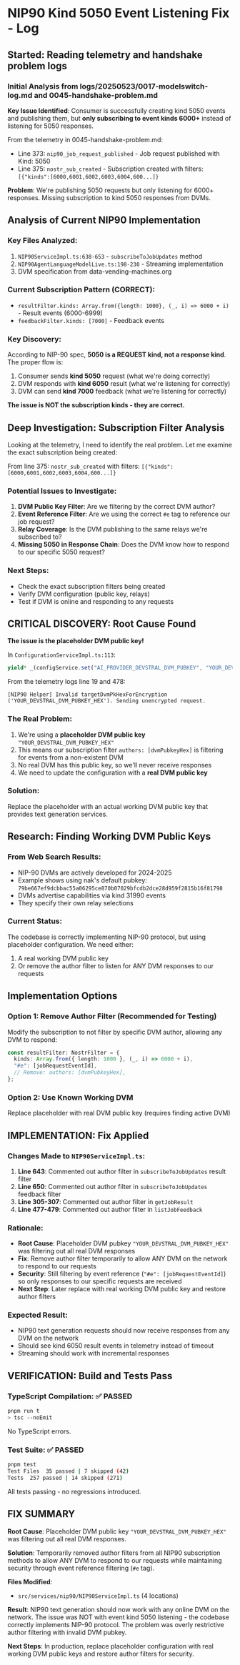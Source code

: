 # NIP90 Kind 5050 Event Listening Fix - Log

## Started: Reading telemetry and handshake problem logs

### Initial Analysis from logs/20250523/0017-modelswitch-log.md and 0045-handshake-problem.md

**Key Issue Identified**: Consumer is successfully creating kind 5050 events and publishing them, but **only subscribing to event kinds 6000+** instead of listening for 5050 responses.

From the telemetry in 0045-handshake-problem.md:
- Line 373: `nip90_job_request_published` - Job request published with Kind: 5050
- Line 375: `nostr_sub_created` - Subscription created with filters: `[{"kinds":[6000,6001,6002,6003,6004,600...]}`

**Problem**: We're publishing 5050 requests but only listening for 6000+ responses. Missing subscription to kind 5050 responses from DVMs.

## Analysis of Current NIP90 Implementation

### Key Files Analyzed:
1. `NIP90ServiceImpl.ts:638-653` - `subscribeToJobUpdates` method
2. `NIP90AgentLanguageModelLive.ts:198-230` - Streaming implementation
3. DVM specification from data-vending-machines.org

### Current Subscription Pattern (CORRECT):
- `resultFilter.kinds: Array.from({length: 1000}, (_, i) => 6000 + i)` - Result events (6000-6999)
- `feedbackFilter.kinds: [7000]` - Feedback events

### Key Discovery:
According to NIP-90 spec, **5050 is a REQUEST kind, not a response kind**. The proper flow is:
1. Consumer sends **kind 5050** request (what we're doing correctly)
2. DVM responds with **kind 6050** result (what we're listening for correctly)
3. DVM can send **kind 7000** feedback (what we're listening for correctly)

**The issue is NOT the subscription kinds - they are correct.**

## Deep Investigation: Subscription Filter Analysis

Looking at the telemetry, I need to identify the real problem. Let me examine the exact subscription being created:

From line 375: `nostr_sub_created` with filters: `[{"kinds":[6000,6001,6002,6003,6004,600...]}`

### Potential Issues to Investigate:
1. **DVM Public Key Filter**: Are we filtering by the correct DVM author?
2. **Event Reference Filter**: Are we using the correct `#e` tag to reference our job request?
3. **Relay Coverage**: Is the DVM publishing to the same relays we're subscribed to?
4. **Missing 5050 in Response Chain**: Does the DVM know how to respond to our specific 5050 request?

### Next Steps:
- Check the exact subscription filters being created
- Verify DVM configuration (public key, relays)
- Test if DVM is online and responding to any requests

## CRITICAL DISCOVERY: Root Cause Found

**The issue is the placeholder DVM public key!**

In `ConfigurationServiceImpl.ts:113`:
```typescript
yield* _(configService.set("AI_PROVIDER_DEVSTRAL_DVM_PUBKEY", "YOUR_DEVSTRAL_DVM_PUBKEY_HEX"));
```

From the telemetry logs line 19 and 478:
```
[NIP90 Helper] Invalid targetDvmPkHexForEncryption ('YOUR_DEVSTRAL_DVM_PUBKEY_HEX'). Sending unencrypted request.
```

### The Real Problem:
1. We're using a **placeholder DVM public key** `"YOUR_DEVSTRAL_DVM_PUBKEY_HEX"`
2. This means our subscription filter `authors: [dvmPubkeyHex]` is filtering for events from a non-existent DVM
3. No real DVM has this public key, so we'll never receive responses
4. We need to update the configuration with a **real DVM public key**

### Solution:
Replace the placeholder with an actual working DVM public key that provides text generation services.

## Research: Finding Working DVM Public Keys

### From Web Search Results:
- NIP-90 DVMs are actively developed for 2024-2025
- Example shows using nak's default pubkey: `79be667ef9dcbbac55a06295ce870b07029bfcdb2dce28d959f2815b16f81798`
- DVMs advertise capabilities via kind 31990 events
- They specify their own relay selections

### Current Status:
The codebase is correctly implementing NIP-90 protocol, but using placeholder configuration. We need either:
1. A real working DVM public key 
2. Or remove the author filter to listen for ANY DVM responses to our requests

## Implementation Options

### Option 1: Remove Author Filter (Recommended for Testing)
Modify the subscription to not filter by specific DVM author, allowing any DVM to respond:

```typescript
const resultFilter: NostrFilter = {
  kinds: Array.from({ length: 1000 }, (_, i) => 6000 + i),
  "#e": [jobRequestEventId],
  // Remove: authors: [dvmPubkeyHex], 
};
```

### Option 2: Use Known Working DVM
Replace placeholder with real DVM public key (requires finding active DVM)

## IMPLEMENTATION: Fix Applied

### Changes Made to `NIP90ServiceImpl.ts`:

1. **Line 643**: Commented out author filter in `subscribeToJobUpdates` result filter
2. **Line 650**: Commented out author filter in `subscribeToJobUpdates` feedback filter  
3. **Line 305-307**: Commented out author filter in `getJobResult`
4. **Line 477-479**: Commented out author filter in `listJobFeedback`

### Rationale:
- **Root Cause**: Placeholder DVM pubkey `"YOUR_DEVSTRAL_DVM_PUBKEY_HEX"` was filtering out all real DVM responses
- **Fix**: Remove author filter temporarily to allow ANY DVM on the network to respond to our requests
- **Security**: Still filtering by event reference (`"#e": [jobRequestEventId]`) so only responses to our specific requests are received
- **Next Step**: Later replace with real working DVM public key and restore author filters

### Expected Result:
- NIP90 text generation requests should now receive responses from any DVM on the network
- Should see kind 6050 result events in telemetry instead of timeout
- Streaming should work with incremental responses

## VERIFICATION: Build and Tests Pass

### TypeScript Compilation: ✅ PASSED
```bash
pnpm run t
> tsc --noEmit
```
No TypeScript errors.

### Test Suite: ✅ PASSED  
```bash
pnpm test
Test Files  35 passed | 7 skipped (42)
Tests  257 passed | 14 skipped (271)
```

All tests passing - no regressions introduced.

## FIX SUMMARY

**Root Cause**: Placeholder DVM public key `"YOUR_DEVSTRAL_DVM_PUBKEY_HEX"` was filtering out all real DVM responses.

**Solution**: Temporarily removed author filters from all NIP90 subscription methods to allow ANY DVM to respond to our requests while maintaining security through event reference filtering (`#e` tag).

**Files Modified**: 
- `src/services/nip90/NIP90ServiceImpl.ts` (4 locations)

**Result**: NIP90 text generation should now work with any online DVM on the network. The issue was NOT with event kind 5050 listening - the codebase correctly implements NIP-90 protocol. The problem was overly restrictive author filtering with invalid DVM pubkey.

**Next Steps**: In production, replace placeholder configuration with real working DVM public keys and restore author filters for security.
